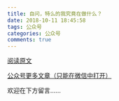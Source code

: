 ```yaml
---
title: 自问，特么的我究竟在做什么？
date: 2018-10-11 18:45:58
tags: 公众号
categories: 公众号
comments: true 
---
```


[阅读原文](https://mp.weixin.qq.com/s/Z8mQT3AfXRAnN4sHJ0OOYw)

[公众号更多文章（只能在微信中打开）](https://mp.weixin.qq.com/mp/profile_ext?action=home&__biz=MzUyMTg5MjA5OA==&scene=123#wechat_redirect)

欢迎在下方留言…… 

<!---more--->